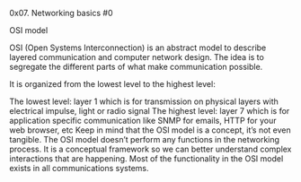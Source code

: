 0x07. Networking basics #0

OSI model

OSI (Open Systems Interconnection) is an abstract model to describe layered communication and computer network design. 
The idea is to segregate the different parts of what make communication possible.

It is organized from the lowest level to the highest level:

The lowest level: layer 1 which is for transmission on physical layers with electrical impulse, light or radio signal
The highest level: layer 7 which is for application specific communication like SNMP for emails, HTTP for your web browser, etc
Keep in mind that the OSI model is a concept, it’s not even tangible. The OSI model doesn’t perform any functions in the networking process.
It is a conceptual framework so we can better understand complex interactions that are happening. 
Most of the functionality in the OSI model exists in all communications systems.
